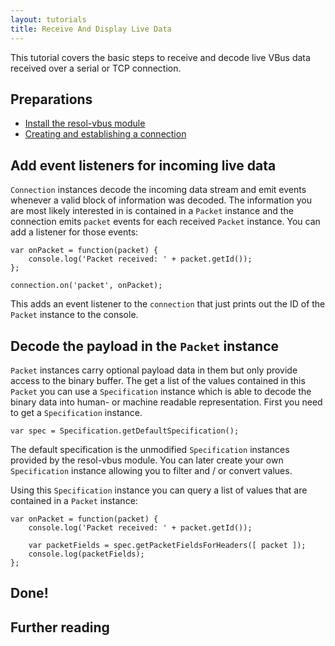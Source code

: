 ```yaml
---
layout: tutorials
title: Receive And Display Live Data
---
```


This tutorial covers the basic steps to receive and decode live VBus data received over a serial or TCP connection.


## Preparations

- [Install the resol-vbus module](installation-tutorial.html)
- [Creating and establishing a connection](connection-tutorial.html)


## Add event listeners for incoming live data

`Connection` instances decode the incoming data stream and emit events whenever a valid block of information was decoded. The information you are most likely interested in is contained in a `Packet` instance and the connection emits `packet` events for each received `Packet` instance. You can add a listener for those events:

	var onPacket = function(packet) {
		console.log('Packet received: ' + packet.getId());
	};

	connection.on('packet', onPacket);

This adds an event listener to the `connection` that just prints out the ID of the `Packet` instance to the console.


## Decode the payload in the `Packet` instance

`Packet` instances carry optional payload data in them but only provide access to the binary buffer. The get a list of the values contained in this `Packet` you can use a `Specification` instance which is able to decode the binary data into human- or machine readable representation. First you need to get a `Specification` instance.

	var spec = Specification.getDefaultSpecification();

The default specification is the unmodified `Specification` instances provided by the resol-vbus module. You can later create your own `Specification` instance allowing you to filter and / or convert values.

Using this `Specification` instance you can query a list of values that are contained in a `Packet` instance:

	var onPacket = function(packet) {
		console.log('Packet received: ' + packet.getId());

		var packetFields = spec.getPacketFieldsForHeaders([ packet ]);
		console.log(packetFields);
	};


## Done!


## Further reading



